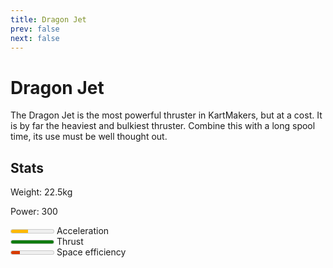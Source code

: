 ```yaml
---
title: Dragon Jet
prev: false
next: false
---
```

# Dragon Jet
The Dragon Jet is the most powerful thruster in KartMakers, but at a cost. It is by far the heaviest and bulkiest thruster. Combine this with a long spool time, its use must be well thought out.

## Stats
Weight: 22.5kg

Power: 300

<meter id="acceleration" min="0" max="5" low="2" high="3" optimum="5" value="2"></meter> <label for="acceleration">Acceleration</label><br/>
<meter id="top-speed" min="0" max="5" low="2" high="3" optimum="5" value="5"></meter> <label for="top-speed">Thrust</label><br/>
<meter id="space-efficiency" min="0" max="5" low="2" high="3" optimum="5" value="1"></meter> <label for="space-efficiency">Space efficiency</label><br/>